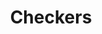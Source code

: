 ---
title: "Checkers"
url: /roodepoort/checkers-blueberry-street-blueberry-square/
shop: supermarket
---